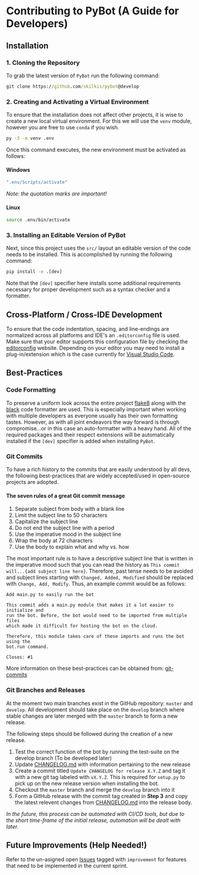 # Contributing to PyBot (A Guide for Developers)

## Installation

### 1. Cloning the Repository

To grab the latest version of `PyBot` run the following command:

``` cmd
git clone https://github.com/skilkis/pybot@develop
```

### 2. Creating and Activating a Virtual Environment

To ensure that the installation does not affect other projects, it is wise to
create a new local virtual environment. For this we will use the `venv` module,
however you are free to use `conda` if you wish.

``` cmd
py -3 -m venv .env
```

Once this command executes, the new environment must be activated as follows:

#### Windows

``` cmd
".env/Scripts/activate"
```

*Note: the quotation marks are important!*

#### Linux

``` bash
source .env/bin/activate
```

### 3. Installing an Editable Version of PyBot

Next, since this project uses the `src/` layout an editable version of the code
needs to be installed. This is accomplished by running the following command:

``` cmd
pip install -e .[dev]
```

Note that the `[dev]` specifier here installs some additional requirements
necessary for proper development such as a syntax checker and a formatter.

## Cross-Platform / Cross-IDE Development

To ensure that the code indentation, spacing, and line-endings are normalized
across all platforms and IDE's an `.editorconfig` file is used. Make sure that
your editor supports this configuration file by checking the [editorconfig]
website. Depending on your editor you may need to install a plug-in/extension
which is the case currently for [Visual Studio Code].

## Best-Practices

### Code Formatting

To preserve a uniform look across the entire project [flake8] along with the
[black] code formatter are used. This is especially important when working with
multiple developers as everyone usually has their own formatting tastes.
However, as with all joint endeavors the way forward is through compromise...or
in this case an auto-formatter with a heavy hand. All of the required packages
and their respect extensions will be automatically installed if the `[dev]`
specifier is added when installing `PyBot`.

### Git Commits

To have a rich history to the commits that are easily understood by all devs,
the following best-practices that are widely accepted/used in open-source
projects are adopted.

#### The seven rules of a great Git commit message

1. Separate subject from body with a blank line
2. Limit the subject line to 50 characters
3. Capitalize the subject line
4. Do not end the subject line with a period
5. Use the imperative mood in the subject line
6. Wrap the body at 72 characters
7. Use the body to explain what and why vs. how

The most important rule is to have a descriptive subject line that is written
in the imperative mood such that you can read the history as `This commit
will...{add subject line here}`. Therefore, past tense needs to be avoided and
subject lines starting with `Changed, Added, Modified` should be replaced with
`Change, Add, Modify`. Thus, an example commit would be as follows:

``` git
Add main.py to easily run the bot

This commit adds a main.py module that makes it a lot easier to initialize and
run the bot. Before, the bot would need to be imported from multiple files
which made it difficult for hosting the bot on the cloud.

Therefore, this module takes care of these imports and runs the bot using the
bot.run command.

Closes: #1
```

More information on these best-practices can be obtained from: [git-commits]

### Git Branches and Releases

At the moment two main branches exist in the GitHub repository: `master` and
`develop`. All development should take place on the `develop` branch where
stable changes are later merged with the `master` branch to form a new release.

The following steps should be followed during the creation of a new release.

1. Test the correct function of the bot by running the test-suite on the
   develop branch (To be developed later)
2. Update [CHANGELOG.md] with information pertaining to the new release
3. Create a commit titled `Update CHANGELOG for release X.Y.Z` and tag it with
   a new git tag labeled with `vX.Y.Z`. This is required for `setup.py` to pick
   up on the new release version when installing the bot.
4. Checkout the `master` branch and merge the `develop` branch into it
5. Form a GitHub release with the commit tag created in **Step 3** and copy
   the latest relevent changes from [CHANGELOG.md] into the release body.

*In the future, this process can be automated with CI/CD tools, but due to the
short time-frame of the initial release, automation will be dealt with later.*

## Future Improvements (Help Needed!)

Refer to the un-asigned open [Issues] tagged with `improvement` for features
that need to be implemented in the current sprint.

<!-- Un-wrapped URL Links -->
[setup.cfg]: setup.cfg
[editorconfig]: https://editorconfig.org/
[Visual Studio Code]: https://code.visualstudio.com/
[git-commits]: https://chris.beams.io/posts/git-commit/
[flake8]: https://flake8.pycqa.org/en/latest/
[black]: https://black.readthedocs.io/en/stable/
[CHANGELOG.md]: CHANGELOG.md
[Issues]: https://github.com/skilkis/pybot/issues
